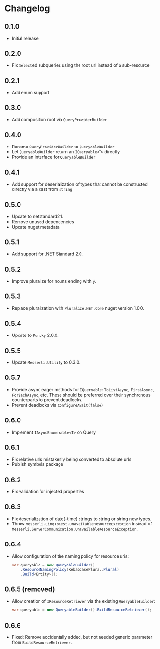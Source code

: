 # Changelog

## 0.1.0
- Initial release

## 0.2.0
- Fix `Select`ed subqueries using the root url instead of a sub-resource

## 0.2.1
- Add enum support

## 0.3.0
- Add composition root via `QueryProviderBuilder`

## 0.4.0
- Rename `QueryProviderBuilder` to `QueryableBuilder`
- Let `QueryableBuilder` return an `IQueryable<T>` directly
- Provide an interface for `QueryableBuilder`

## 0.4.1
- Add support for deserialization of types that cannot be constructed directly via a cast from `string`

## 0.5.0
- Update to netstandard2.1.
- Remove unused dependencies
- Update nuget metadata

## 0.5.1
- Add support for .NET Standard 2.0.

## 0.5.2
- Improve pluralize for nouns ending with `y`.

## 0.5.3
- Replace pluralization with `Pluralize.NET.Core` nuget version 1.0.0.

## 0.5.4
- Update to `Funcky` 2.0.0.

## 0.5.5
- Update `Messerli.Utility` to 0.3.0.

## 0.5.7
- Provide async eager methods for `IQueryable`: `ToListAsync`, `FirstAsync`, `ForEachAsync`, etc.
  These should be preferred over their synchronous counterparts to prevent deadlocks.
- Prevent deadlocks via `ConfigureAwait(false)`

## 0.6.0
- Implement `IAsyncEnumerable<T>` on Query

## 0.6.1
- Fix relative urls mistakenly being converted to absolute urls
- Publish symbols package

## 0.6.2
- Fix validation for injected properties

## 0.6.3
- Fix deserialization of date(-time) strings to string or string new types.
- Throw `Messerli.LinqToRest.UnavailableResourceException` instead of `Messerli.ServerCommunication.UnavailableResourceException`.

## 0.6.4
- Allow configuration of the naming policy for resource uris:
  ```csharp
  var queryable = new QueryableBuilder()
      .ResourceNamingPolicy(KebabCasePlural.Plural)
      .Build<Entity>();
  ```

## 0.6.5 (removed)
- Allow creation of `IResourceRetriever` via the existing `QueryableBuilder`:
  ```csharp
  var queryable = new QueryableBuilder().BuildResourceRetriever();
  ```

## 0.6.6
- Fixed: Remove accidentally added, but not needed generic parameter from `BuildResourceRetriever`.

